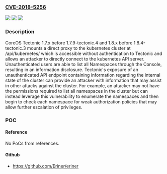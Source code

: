 ### [CVE-2018-5256](https://cve.mitre.org/cgi-bin/cvename.cgi?name=CVE-2018-5256)
![](https://img.shields.io/static/v1?label=Product&message=n%2Fa&color=blue)
![](https://img.shields.io/static/v1?label=Version&message=n%2Fa&color=blue)
![](https://img.shields.io/static/v1?label=Vulnerability&message=n%2Fa&color=brighgreen)

### Description

CoreOS Tectonic 1.7.x before 1.7.9-tectonic.4 and 1.8.x before 1.8.4-tectonic.3 mounts a direct proxy to the kubernetes cluster at /api/kubernetes/ which is accessible without authentication to Tectonic and allows an attacker to directly connect to the kubernetes API server. Unauthenticated users are able to list all Namespaces through the Console, resulting in an information disclosure. Tectonic's exposure of an unauthenticated API endpoint containing information regarding the internal state of the cluster can provide an attacker with information that may assist in other attacks against the cluster. For example, an attacker may not have the permissions required to list all namespaces in the cluster but can instead leverage this vulnerability to enumerate the namespaces and then begin to check each namespace for weak authorization policies that may allow further escalation of privileges.

### POC

#### Reference
No PoCs from references.

#### Github
- https://github.com/Eriner/eriner

